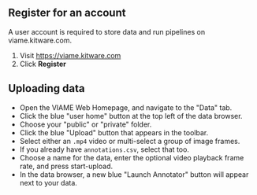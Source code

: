 ## Register for an account

A user account is required to store data and run pipelines on viame.kitware.com.

1. Visit https://viame.kitware.com
2. Click **Register**

## Uploading data

* Open the VIAME Web Homepage, and navigate to the "Data" tab.
* Click the blue "user home" button at the top left of the data browser.
* Choose your "public" or "private" folder.
* Click the blue "Upload" button that appears in the toolbar.
* Select either an `.mp4` video or multi-select a group of image frames.
* If you already have `annotations.csv`, select that too.
* Choose a name for the data, enter the optional video playback frame rate, and press start-upload.
* In the data browser, a new blue "Launch Annotator" button will appear next to your data.
